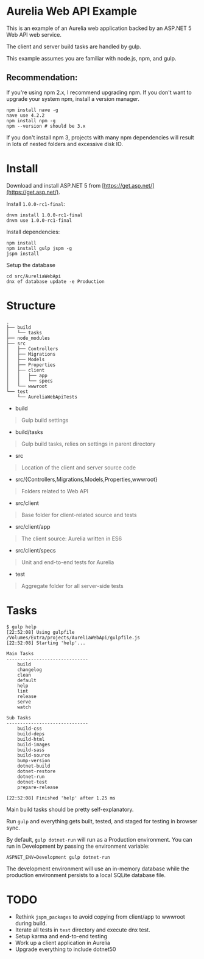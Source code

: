 # Aurelia Web API Example

This is an example of an Aurelia web application backed by an ASP.NET 5 Web API web service.

The client and server build tasks are handled by gulp.

This example assumes you are familiar with node.js, npm, and gulp.

## Recommendation:  

If you're using npm 2.x, I recommend upgrading npm. If you don't want to upgrade your system npm, install a version manager.

    npm install nave -g
	nave use 4.2.2
	npm install npm -g
	npm --version # should be 3.x

If you don't install npm 3, projects with many npm dependencies will result in lots of nested folders and excessive disk IO.

# Install

Download and install ASP.NET 5 from [https://get.asp.net/](https://get.asp.net/). 

Install `1.0.0-rc1-final`:

    dnvm install 1.0.0-rc1-final
	dnvm use 1.0.0-rc1-final
	
Install dependencies:

    npm install
	npm install gulp jspm -g
	jspm install
	
Setup the database

	cd src/AureliaWebApi
    dnx ef database update -e Production

# Structure

	.
	├── build
	│   └── tasks
	├── node_modules
	├── src
	│   ├── Controllers
	│   ├── Migrations
	│   ├── Models
	│   ├── Properties
	│   ├── client
	│   │   ├── app
	│   │   └── specs
	│   └── wwwroot
	└── test
		└── AureliaWebApiTests

* build
> Gulp build settings
* build/tasks
> Gulp build tasks, relies on settings in parent directory
* src
> Location of the client and server source code
* src/{Controllers,Migrations,Models,Properties,wwwroot}
> Folders related to Web API
* src/client
> Base folder for client-related source and tests
* src/client/app
> The client source: Aurelia written in ES6
* src/client/specs
> Unit and end-to-end tests for Aurelia
* test
> Aggregate folder for all server-side tests

# Tasks

	$ gulp help
	[22:52:08] Using gulpfile /Volumes/Extra/projects/AureliaWebApi/gulpfile.js
	[22:52:08] Starting 'help'...
	
	Main Tasks
	------------------------------
		build
		changelog
		clean
		default
		help
		lint
		release
		serve
		watch
	
	Sub Tasks
	------------------------------
		build-css
		build-deps
		build-html
		build-images
		build-sass
		build-source
		bump-version
		dotnet-build
		dotnet-restore
		dotnet-run
		dotnet-test
		prepare-release
	
	[22:52:08] Finished 'help' after 1.25 ms

Main build tasks should be pretty self-explanatory. 

Run `gulp` and everything gets built, tested, and staged for testing in browser sync.

By default, `gulp dotnet-run` will run as a Production environment. You can run in Development by passing the environment variable:

    ASPNET_ENV=Development gulp dotnet-run

The development environment will use an in-memory database while the production environment persists to a local SQLite database file.

# TODO

* Rethink `jspm_packages` to avoid copying from client/app to wwwroot during build.
* Iterate all tests in `test` directory and execute dnx test.
* Setup karma and end-to-end testing
* Work up a client application in Aurelia
* Upgrade everything to include dotnet50
